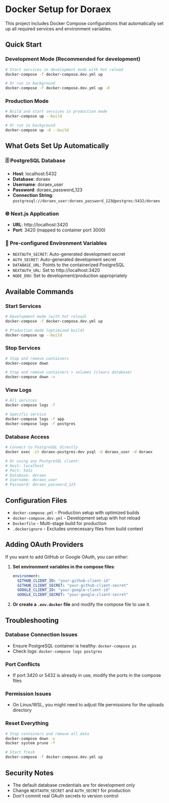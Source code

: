 # Docker Setup for Doraex

This project includes Docker Compose configurations that automatically set up all required services and environment variables.

## Quick Start

### Development Mode (Recommended for development)
```bash
# Start services in development mode with hot reload
docker-compose -f docker-compose.dev.yml up

# Or run in background
docker-compose -f docker-compose.dev.yml up -d
```

### Production Mode
```bash
# Build and start services in production mode
docker-compose up --build

# Or run in background
docker-compose up -d --build
```

## What Gets Set Up Automatically

### 🗄️ PostgreSQL Database
- **Host**: localhost:5432
- **Database**: doraex
- **Username**: doraex_user
- **Password**: doraex_password_123
- **Connection String**: `postgresql://doraex_user:doraex_password_123@postgres:5432/doraex`

### 🌐 Next.js Application
- **URL**: http://localhost:3420
- **Port**: 3420 (mapped to container port 3000)

### 🔐 Pre-configured Environment Variables
- `NEXTAUTH_SECRET`: Auto-generated development secret
- `AUTH_SECRET`: Auto-generated development secret
- `DATABASE_URL`: Points to the containerized PostgreSQL
- `NEXTAUTH_URL`: Set to http://localhost:3420
- `NODE_ENV`: Set to development/production appropriately

## Available Commands

### Start Services
```bash
# Development mode (with hot reload)
docker-compose -f docker-compose.dev.yml up

# Production mode (optimized build)
docker-compose up --build
```

### Stop Services
```bash
# Stop and remove containers
docker-compose down

# Stop and remove containers + volumes (clears database)
docker-compose down -v
```

### View Logs
```bash
# All services
docker-compose logs -f

# Specific service
docker-compose logs -f app
docker-compose logs -f postgres
```

### Database Access
```bash
# Connect to PostgreSQL directly
docker exec -it doraex-postgres-dev psql -U doraex_user -d doraex

# Or using any PostgreSQL client:
# Host: localhost
# Port: 5432
# Database: doraex
# Username: doraex_user
# Password: doraex_password_123
```

## Configuration Files

- `docker-compose.yml` - Production setup with optimized builds
- `docker-compose.dev.yml` - Development setup with hot reload
- `Dockerfile` - Multi-stage build for production
- `.dockerignore` - Excludes unnecessary files from build context

## Adding OAuth Providers

If you want to add GitHub or Google OAuth, you can either:

1. **Set environment variables in the compose files**:
   ```yaml
   environment:
     GITHUB_CLIENT_ID: "your-github-client-id"
     GITHUB_CLIENT_SECRET: "your-github-client-secret"
     GOOGLE_CLIENT_ID: "your-google-client-id"
     GOOGLE_CLIENT_SECRET: "your-google-client-secret"
   ```

2. **Or create a `.env.docker` file** and modify the compose file to use it.

## Troubleshooting

### Database Connection Issues
- Ensure PostgreSQL container is healthy: `docker-compose ps`
- Check logs: `docker-compose logs postgres`

### Port Conflicts
- If port 3420 or 5432 is already in use, modify the ports in the compose files

### Permission Issues
- On Linux/WSL, you might need to adjust file permissions for the uploads directory

### Reset Everything
```bash
# Stop containers and remove all data
docker-compose down -v
docker system prune -f

# Start fresh
docker-compose -f docker-compose.dev.yml up
```

## Security Notes

- The default database credentials are for development only
- Change `NEXTAUTH_SECRET` and `AUTH_SECRET` for production
- Don't commit real OAuth secrets to version control
